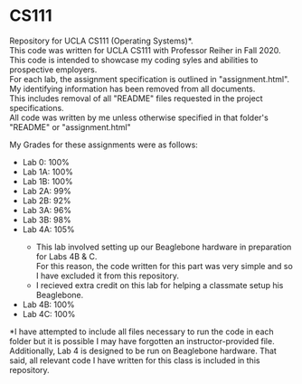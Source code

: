 # CS111
Repository for UCLA CS111 (Operating Systems)*.<br>
This code was written for UCLA CS111 with Professor Reiher in Fall 2020.<br>
This code is intended to showcase my coding syles and abilities to prospective employers.<br>
For each lab, the assignment specification is outlined in "assignment.html".<br>
My identifying information has been removed from all documents.<br>
This includes removal of all "README" files requested in the project specifications.<br>
All code was written by me unless otherwise specified in that folder's "README" or "assignment.html"

My Grades for these assignments were as follows:
<ul>
  <li>Lab 0: 100%</li>
  <li>Lab 1A: 100%</li>
  <li>Lab 1B: 100%</li>
  <li>Lab 2A: 99%</li>
  <li>Lab 2B: 92%</li>
  <li>Lab 3A: 96%</li>
  <li>Lab 3B: 98%</li>
  <li>Lab 4A: 105%</li>
  <ul>
    <li>This lab involved setting up our Beaglebone hardware in preparation for Labs 4B & C.<br>
    For this reason, the code written for this part was very simple and so I have excluded it from this repository.</li>
    <li>I recieved extra credit on this lab for helping a classmate setup his Beaglebone.</li>
  </ul>
  <li>Lab 4B: 100%</li>
  <li>Lab 4C: 100%</li>
</ul>

*I have attempted to include all files necessary to run the code in each folder but it is possible I may have forgotten an instructor-provided file. Additionally, Lab 4 is designed to be run on Beaglebone hardware. That said, all relevant code I have written for this class is included in this repository.
